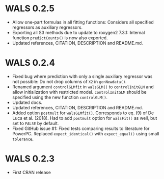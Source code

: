 # WALS 0.2.5

* Allow one-part formulas in all fitting functions: Considers all specified
regressors as auxiliary regressors.
* Exporting all S3 methods due to update to roxygen2 7.3.1:
Internal function `predictCounts()` is now also exported.
* Updated references, CITATION, DESCRIPTION and README.md.


# WALS 0.2.4

* Fixed bug where prediction with only a single auxiliary regressor was not possible: 
Do not drop columns of `X2` in `genNewdata()`.
* Renamed argument `controlGLMfit` in `walsGLM()` to `controlInitGLM` and allow
initialization with restricted model. `controlInitGLM` should be specified using the new 
function `controlGLM()`.
* Updated docs.
* Updated references, CITATION, DESCRIPTION and README.md.
* Added option `postmult` for `walsGLMfit()`. Corresponds to eq. (9) of De Luca et al. (2018).
Had to add `postmult` option for `walsFit()` as well, but set to `FALSE` by default.
* Fixed GitHub issue #1: Fixed tests comparing results to literature for PowerPC.
Replaced `expect_identical()` with `expect_equal()` using small `tolerance`.


# WALS 0.2.3

* First CRAN release
